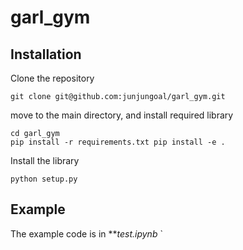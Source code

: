 # garl_gym

## Installation

Clone the repository

```
git clone git@github.com:junjungoal/garl_gym.git
```

move to the main directory, and install required library

```
cd garl_gym
pip install -r requirements.txt pip install -e .
`````

Install the library

```
python setup.py
`````

## Example
The example code is in ***test.ipynb*
`

